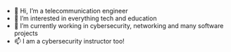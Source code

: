 - 👋 Hi, I’m a telecommunication engineer
- 👀 I’m interested in everything tech and education
- 🌱 I’m currently working in cybersecurity, networking and many software projects  
- 📫 I am a cybersecurity instructor too! 

<!---
yfissol/yfissol is a ✨ special ✨ repository because its `README.md` (this file) appears on your GitHub profile.
You can click the Preview link to take a look at your changes.
--->

